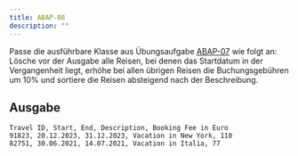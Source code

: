 ```yaml
---
title: ABAP-08
description: ""
---
```


Passe die ausführbare Klasse aus Übungsaufgabe [ABAP-07](abap-07.md) wie folgt an: Lösche vor der Ausgabe alle Reisen, bei denen das Startdatum in der Vergangenheit liegt, erhöhe bei allen übrigen Reisen die Buchungsgebühren um 10% und sortiere die Reisen absteigend nach der Beschreibung.

## Ausgabe

```
Travel ID, Start, End, Description, Booking Fee in Euro
91823, 20.12.2023, 31.12.2023, Vacation in New York, 110
82751, 30.06.2021, 14.07.2021, Vacation in Italia, 77
```
